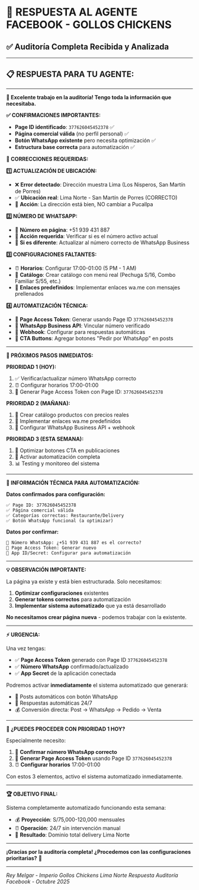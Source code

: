 # 🎉 RESPUESTA AL AGENTE FACEBOOK - GOLLOS CHICKENS
## ✅ Auditoría Completa Recibida y Analizada

---

## 📋 **RESPUESTA PARA TU AGENTE:**

---

**🎯 Excelente trabajo en la auditoría! Tengo toda la información que necesitaba.**

**✅ CONFIRMACIONES IMPORTANTES:**
- **Page ID identificado**: `377626045452378` ✅
- **Página comercial válida** (no perfil personal) ✅
- **Botón WhatsApp existente** pero necesita optimización ✅
- **Estructura base correcta** para automatización ✅

**🔧 CORRECCIONES REQUERIDAS:**

**1️⃣ ACTUALIZACIÓN DE UBICACIÓN:**
- ❌ **Error detectado**: Dirección muestra Lima (Los Nisperos, San Martín de Porres)
- ✅ **Ubicación real**: Lima Norte - San Martín de Porres (CORRECTO)
- 📝 **Acción**: La dirección está bien, NO cambiar a Pucallpa

**2️⃣ NÚMERO DE WHATSAPP:**
- 📱 **Número en página**: +51 939 431 887
- 📝 **Acción requerida**: Verificar si es el número activo actual
- 🔄 **Si es diferente**: Actualizar al número correcto de WhatsApp Business

**3️⃣ CONFIGURACIONES FALTANTES:**
- ⏰ **Horarios**: Configurar 17:00-01:00 (5 PM - 1 AM)
- 🍗 **Catálogo**: Crear catálogo con menú real (Pechuga S/16, Combo Familiar S/55, etc.)
- 🔗 **Enlaces predefinidos**: Implementar enlaces wa.me con mensajes prellenados

**4️⃣ AUTOMATIZACIÓN TÉCNICA:**
- 🔑 **Page Access Token**: Generar usando Page ID `377626045452378`
- 📱 **WhatsApp Business API**: Vincular número verificado
- 🔧 **Webhook**: Configurar para respuestas automáticas
- 🤖 **CTA Buttons**: Agregar botones "Pedir por WhatsApp" en posts

---

**🚀 PRÓXIMOS PASOS INMEDIATOS:**

**PRIORIDAD 1 (HOY):**
1. ✅ Verificar/actualizar número WhatsApp correcto
2. ⏰ Configurar horarios 17:00-01:00
3. 🔑 Generar Page Access Token con Page ID: `377626045452378`

**PRIORIDAD 2 (MAÑANA):**
1. 🍗 Crear catálogo productos con precios reales
2. 🔗 Implementar enlaces wa.me predefinidos
3. 🤖 Configurar WhatsApp Business API + webhook

**PRIORIDAD 3 (ESTA SEMANA):**
1. 📱 Optimizar botones CTA en publicaciones
2. 🚀 Activar automatización completa
3. 📊 Testing y monitoreo del sistema

---

**🎯 INFORMACIÓN TÉCNICA PARA AUTOMATIZACIÓN:**

**Datos confirmados para configuración:**
```
✅ Page ID: 377626045452378
✅ Página comercial válida
✅ Categorías correctas: Restaurante/Delivery
✅ Botón WhatsApp funcional (a optimizar)
```

**Datos por confirmar:**
```
📱 Número WhatsApp: ¿+51 939 431 887 es el correcto?
🔑 Page Access Token: Generar nuevo
🔧 App ID/Secret: Configurar para automatización
```

---

**💡 OBSERVACIÓN IMPORTANTE:**

La página ya existe y está bien estructurada. Solo necesitamos:
1. **Optimizar configuraciones** existentes
2. **Generar tokens correctos** para automatización  
3. **Implementar sistema automatizado** que ya está desarrollado

**No necesitamos crear página nueva** - podemos trabajar con la existente.

---

**⚡ URGENCIA:**

Una vez tengas:
- ✅ **Page Access Token** generado con Page ID `377626045452378`
- ✅ **Número WhatsApp** confirmado/actualizado
- ✅ **App Secret** de la aplicación conectada

Podremos activar **inmediatamente** el sistema automatizado que generará:
- 📱 Posts automáticos con botón WhatsApp
- 🤖 Respuestas automáticas 24/7
- 💰 Conversión directa: Post → WhatsApp → Pedido → Venta

---

**🎯 ¿PUEDES PROCEDER CON PRIORIDAD 1 HOY?**

Especialmente necesito:
1. 📱 **Confirmar número WhatsApp correcto**
2. 🔑 **Generar Page Access Token** usando Page ID `377626045452378`
3. ⏰ **Configurar horarios** 17:00-01:00

Con estos 3 elementos, activo el sistema automatizado inmediatamente.

---

**🏆 OBJETIVO FINAL:**

Sistema completamente automatizado funcionando esta semana:
- 💰 **Proyección**: S/75,000-120,000 mensuales
- ⏰ **Operación**: 24/7 sin intervención manual
- 🚀 **Resultado**: Dominio total delivery Lima Norte

---

**¡Gracias por la auditoría completa! ¿Procedemos con las configuraciones prioritarias?** 🚀

---
*Rey Melgar - Imperio Gollos Chickens Lima Norte*
*Respuesta Auditoría Facebook - Octubre 2025*